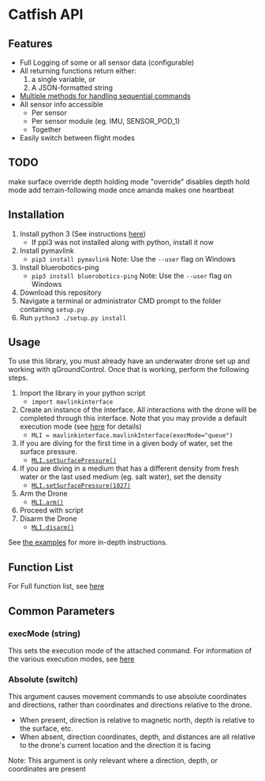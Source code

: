 # Catfish API

## Features

- Full Logging of some or all sensor data (configurable)
- All returning functions return either:
    1. a single variable, or
    2. A JSON-formatted string
- [Multiple methods for handling sequential commands](docs/executionModes.md)
- All sensor info accessible
  - Per sensor
  - Per sensor module (eg. IMU, SENSOR_POD_1)
  - Together
- Easily switch between flight modes

## TODO

make surface override depth holding mode
"override" disables depth hold mode
add terrain-following mode once amanda makes one
heartbeat

## Installation

1. Install python 3 (See instructions [here](https://realpython.com/installing-python/))
   - If ppi3 was not installed along with python, install it now
1. Install pymavlink
   - `pip3 install pymavlink` Note: Use the `--user` flag on Windows
1. Install bluerobotics-ping
   - `pip3 install bluerobotics-ping` Note: Use the `--user` flag on Windows
1. Download this repository
1. Navigate a terminal or administrator CMD prompt to the folder containing `setup.py`
1. Run `python3 ./setup.py install`

## Usage

To use this library, you must already have an underwater drone set up and working with qGroundControl.  Once that is working, perform the following steps.

1. Import the library in your python script
   - `import mavlinkinterface`
1. Create an instance of the interface. All interactions with the drone will be completed through this interface. Note that you may provide a default execution mode (see [here](docs/executionModes.md) for details)
   - `MLI = mavlinkinterface.mavlinkInterface(execMode="queue")`
1. If you are diving for the first time in a given body of water, set the surface pressure.
   - [`MLI.setSurfacePressure()`](docs/configuration/setSurfacePressure.md)
1. If you are diving in a medium that has a different density from fresh water or the last used medium (eg. salt water), set the density
   - [`MLI.setSurfacePressure(1027)`](docs/configuration/setSurfacePressure.md)
1. Arm the Drone
   - [`MLI.arm()`](docs/active/arm.md)
1. Proceed with script
1. Disarm the Drone
   - [`MLI.disarm()`](docs/active/disarm.md)

See [the examples](examples/) for more in-depth instructions.

## Function List

For Full function list, see [here](docs/functions.md)

## Common Parameters

### execMode (string)  

This sets the execution mode of the attached command. For information of the various execution modes, see [here](docs/executionModes.md)

### Absolute (switch)

This argument causes movement commands to use absolute coordinates and directions, rather than coordinates and directions relative to the drone.

- When present, direction is relative to magnetic north, depth is relative to the surface, etc.
- When absent, direction coordinates, depth, and distances are all relative to the drone's current location and the direction it is facing

Note: This argument is only relevant where a direction, depth, or coordinates are present
